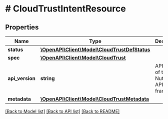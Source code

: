 # # CloudTrustIntentResource

## Properties

Name | Type | Description | Notes
------------ | ------------- | ------------- | -------------
**status** | [**\OpenAPI\Client\Model\CloudTrustDefStatus**](CloudTrustDefStatus.md) |  | [optional]
**spec** | [**\OpenAPI\Client\Model\CloudTrust**](CloudTrust.md) |  | [optional]
**api_version** | **string** | API Version of the Nutanix v3 API framework. | [optional] [default to '3.1.0']
**metadata** | [**\OpenAPI\Client\Model\CloudTrustMetadata**](CloudTrustMetadata.md) |  |

[[Back to Model list]](../../README.md#models) [[Back to API list]](../../README.md#endpoints) [[Back to README]](../../README.md)
